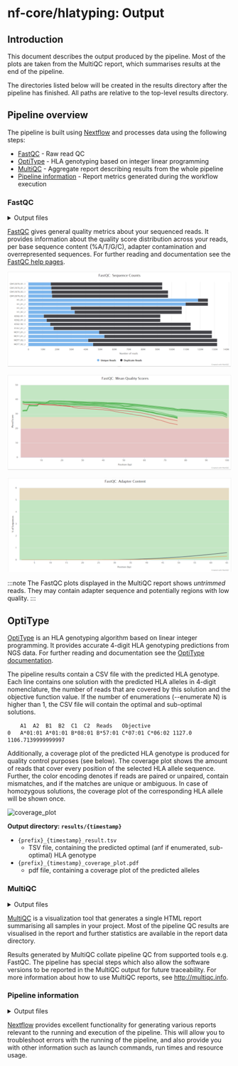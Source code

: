# nf-core/hlatyping: Output

## Introduction

This document describes the output produced by the pipeline. Most of the plots are taken from the MultiQC report, which summarises results at the end of the pipeline.

The directories listed below will be created in the results directory after the pipeline has finished. All paths are relative to the top-level results directory.

## Pipeline overview

The pipeline is built using [Nextflow](https://www.nextflow.io/) and processes data using the following steps:

- [FastQC](#fastqc) - Raw read QC
- [OptiType](#optitype) - HLA genotyping based on integer linear programming
- [MultiQC](#multiqc) - Aggregate report describing results from the whole pipeline
- [Pipeline information](#pipeline-information) - Report metrics generated during the workflow execution

### FastQC

<details markdown="1">
<summary>Output files</summary>

- `fastqc/`
  - `*_fastqc.html`: FastQC report containing quality metrics.
  - `*_fastqc.zip`: Zip archive containing the FastQC report, tab-delimited data file and plot images.

</details>

[FastQC](http://www.bioinformatics.babraham.ac.uk/projects/fastqc/) gives general quality metrics about your sequenced reads. It provides information about the quality score distribution across your reads, per base sequence content (%A/T/G/C), adapter contamination and overrepresented sequences. For further reading and documentation see the [FastQC help pages](http://www.bioinformatics.babraham.ac.uk/projects/fastqc/Help/).

![MultiQC - FastQC sequence counts plot](images/mqc_fastqc_counts.png)

![MultiQC - FastQC mean quality scores plot](images/mqc_fastqc_quality.png)

![MultiQC - FastQC adapter content plot](images/mqc_fastqc_adapter.png)

:::note
The FastQC plots displayed in the MultiQC report shows _untrimmed_ reads. They may contain adapter sequence and potentially regions with low quality.
:::

## OptiType

[OptiType](https://github.com/FRED-2/OptiType) is an HLA genotyping algorithm based on linear integer programming. It provides accurate 4-digit HLA genotyping predictions from NGS data.
For further reading and documentation see the [OptiType documentation](https://github.com/FRED-2/OptiType).

The pipeline results contain a CSV file with the predicted HLA genotype. Each line contains one solution with the predicted HLA alleles in 4-digit nomenclature, the number of reads that are covered by this solution and the objective function value. If the number of enumerations (--enumerate N) is higher than 1, the CSV file will contain the optimal and sub-optimal solutions.

```tsv
    A1  A2  B1  B2  C1  C2  Reads   Objective
0   A*01:01 A*01:01 B*08:01 B*57:01 C*07:01 C*06:02 1127.0  1106.7139999999997
```

Additionally, a coverage plot of the predicted HLA genotype is produced for quality control purposes (see below). The coverage plot shows the amount of reads that cover every position of the selected HLA allele sequence. Further, the color encoding denotes if reads are paired or unpaired, contain mismatches, and if the matches are unique or ambiguous. In case of homozygous solutions, the coverage plot of the corresponding HLA allele will be shown once.

![coverage_plot](images/sample_coverage_plot.png)

**Output directory: `results/{timestamp}`**

- `{prefix}_{timestamp}_result.tsv`
  - TSV file, containing the predicted optimal (anf if enumerated, sub-optimal) HLA genotype
- `{prefix}_{timestamp}_coverage_plot.pdf`
  - pdf file, containing a coverage plot of the predicted alleles

### MultiQC

<details markdown="1">
<summary>Output files</summary>

- `multiqc/`
  - `multiqc_report.html`: a standalone HTML file that can be viewed in your web browser.
  - `multiqc_data/`: directory containing parsed statistics from the different tools used in the pipeline.
  - `multiqc_plots/`: directory containing static images from the report in various formats.

</details>

[MultiQC](http://multiqc.info) is a visualization tool that generates a single HTML report summarising all samples in your project. Most of the pipeline QC results are visualised in the report and further statistics are available in the report data directory.

Results generated by MultiQC collate pipeline QC from supported tools e.g. FastQC. The pipeline has special steps which also allow the software versions to be reported in the MultiQC output for future traceability. For more information about how to use MultiQC reports, see <http://multiqc.info>.

### Pipeline information

<details markdown="1">
<summary>Output files</summary>

- `pipeline_info/`
  - Reports generated by Nextflow: `execution_report.html`, `execution_timeline.html`, `execution_trace.txt` and `pipeline_dag.dot`/`pipeline_dag.svg`.
  - Reports generated by the pipeline: `pipeline_report.html`, `pipeline_report.txt` and `software_versions.yml`. The `pipeline_report*` files will only be present if the `--email` / `--email_on_fail` parameter's are used when running the pipeline.
  - Reformatted samplesheet files used as input to the pipeline: `samplesheet.valid.csv`.
  - Parameters used by the pipeline run: `params.json`.

</details>

[Nextflow](https://www.nextflow.io/docs/latest/tracing.html) provides excellent functionality for generating various reports relevant to the running and execution of the pipeline. This will allow you to troubleshoot errors with the running of the pipeline, and also provide you with other information such as launch commands, run times and resource usage.
